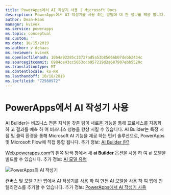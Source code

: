 ```yaml
---
title: PowerApps에서 AI 작성기 사용 | Microsoft Docs
description: PowerApps에서 AI 작성기를 사용 하는 방법에 대 한 정보를 제공 합니다.
author: Dean-Haas
manager: kvivek
ms.service: powerapps
ms.topic: conceptual
ms.custom: ''
ms.date: 10/15/2019
ms.author: v-dehaas
ms.reviewer: kvivek
ms.openlocfilehash: 10b4a92285c33727ad5a53b85666b07debb2434c
ms.sourcegitcommit: 6984ce43cc5653ccb957219d2a687907ebb5520c
ms.translationtype: MT
ms.contentlocale: ko-KR
ms.lasthandoff: 10/18/2019
ms.locfileid: "72560972"
---
```

# <a name="use-ai-builder-in-powerapps"></a>PowerApps에서 AI 작성기 사용

AI Builder는 비즈니스 전문 지식을 갖춘 팀이 새로운 기능을 통해 프로세스를 자동화 하 고 결과를 예측 하 여 비즈니스 성능을 향상 시킬 수 있습니다. AI Builder는 특정 시점 및 클릭 환경을 통해 Microsoft AI 기능을 제공 하는 턴키 솔루션으로, PowerApps 및 Microsoft Flow에 직접 통합 됩니다. 추가 정보: [AI Builder 란?](/ai-builder/)

[Web.powerapps.com](https://web.powerapps.com)의 왼쪽 탐색 창에서 새 **ai Builder** 옵션을 사용 하 여 ai 모델을 빌드할 수 있습니다. 추가 정보: [AI 모델 유형](/ai-builder/model-types)

![PowerApps의 AI 작성기](media/ai-builder.png "PowerApps의 AI 작성기")

캔버스 및 모델 기반 앱에서 AI 작성기를 사용 하 여 만든 AI 모델을 사용 하 여 앱에 인텔리전스를 추가할 수 있습니다. 추가 정보: [PowerApps에서 AI 작성기 사용](/ai-builder/use-in-powerapps-overview)
